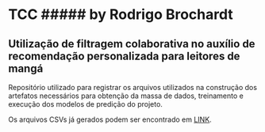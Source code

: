 # TCC ##### by Rodrigo Brochardt

## __Utilização de filtragem colaborativa no auxílio de recomendação personalizada para leitores de mangá__

Repositório utilizado para registrar os arquivos utilizados na construção dos artefatos necessários para obtenção da massa de dados, treinamento e execução dos modelos de predição do projeto.

Os arquivos CSVs já gerados podem ser encontrado em [LINK](https://www.dropbox.com/scl/fo/aplagswtjet3gn5cbutwm/h?rlkey=r7edz8ewsz05m9x7t2il0do8b&dl=0).
